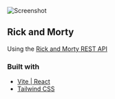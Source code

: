 ![Screenshot](https://user-images.githubusercontent.com/92260849/176026679-50f08284-1c44-4f5e-8026-acd90a2a2379.png)
## Rick and Morty
Using the [Rick and Morty REST API](https://rickandmortyapi.com/)
### Built with
- [Vite | React](https://vitejs.dev/)
- [Tailwind CSS](https://tailwindcss.com/)
